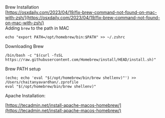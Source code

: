 Brew Installation  
[https://osxdaily.com/2023/04/19/fix-brew-command-not-found-on-mac-with-zsh/](https://osxdaily.com/2023/04/19/fix-brew-command-not-found-on-mac-with-zsh/)    
Adding `brew` to the path in MAC  
```
echo "export PATH=/opt/homebrew/bin:$PATH" >> ~/.zshrc
```  
Downloading Brew  
```
/bin/bash -c "$(curl -fsSL https://raw.githubusercontent.com/Homebrew/install/HEAD/install.sh)"

```  
Brew PATH setup  
```
(echo; echo 'eval "$(/opt/homebrew/bin/brew shellenv)"') >> /Users/chaitanyavardhan/.zprofile
eval "$(/opt/homebrew/bin/brew shellenv)"
```  


Apache Installation:

[https://tecadmin.net/install-apache-macos-homebrew/](https://tecadmin.net/install-apache-macos-homebrew/)